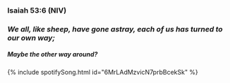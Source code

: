 ### Isaiah 53:6 (NIV)
### _We all, like sheep, have gone astray, each of us has turned to our own way;_

##### Maybe the other way around?

{% include spotifySong.html id="6MrLAdMzvicN7prbBcekSk" %}